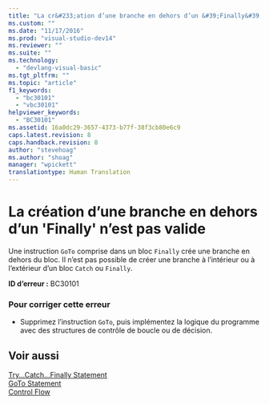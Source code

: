 ```yaml
---
title: "La cr&#233;ation d’une branche en dehors d’un &#39;Finally&#39; n’est pas valide | Microsoft Docs"
ms.custom: ""
ms.date: "11/17/2016"
ms.prod: "visual-studio-dev14"
ms.reviewer: ""
ms.suite: ""
ms.technology: 
  - "devlang-visual-basic"
ms.tgt_pltfrm: ""
ms.topic: "article"
f1_keywords: 
  - "bc30101"
  - "vbc30101"
helpviewer_keywords: 
  - "BC30101"
ms.assetid: 16a0dc29-3657-4373-b77f-38f3cb80e6c9
caps.latest.revision: 8
caps.handback.revision: 8
author: "stevehoag"
ms.author: "shoag"
manager: "wpickett"
translationtype: Human Translation
---
```

# La cr&#233;ation d’une branche en dehors d’un &#39;Finally&#39; n’est pas valide
Une instruction `GoTo` comprise dans un bloc `Finally` crée une branche en dehors du bloc. Il n’est pas possible de créer une branche à l’intérieur ou à l’extérieur d’un bloc `Catch` ou `Finally`.  
  
 **ID d’erreur :** BC30101  
  
### Pour corriger cette erreur  
  
-   Supprimez l’instruction `GoTo`, puis implémentez la logique du programme avec des structures de contrôle de boucle ou de décision.  
  
## Voir aussi  
 [Try...Catch...Finally Statement](../../visual-basic/language-reference/statements/try-catch-finally-statement.md)   
 [GoTo Statement](../../visual-basic/language-reference/statements/goto-statement.md)   
 [Control Flow](../../visual-basic/programming-guide/language-features/control-flow/index.md)